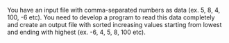 You have an input file with comma-separated numbers as data (ex. 5, 8, 4, 100, -6 etc).
You need to develop a program to read this data completely and create an output file with sorted increasing values starting from lowest and ending with highest (ex. -6, 4, 5, 8, 100 etc).


